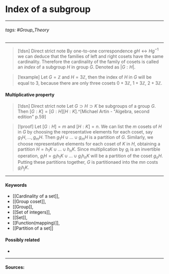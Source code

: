 # Index of a subgroup
***
###### tags: #Group_Theory  
***
>[!dsn] Direct strict note
>By one-to-one correspondence $gH\leftrightarrow Hg^{-1}$ we can deduce that the families of left and right cosets have the same cardinality. Therefore the cardinality of the family of cosets is called an *index* of a subgroup $H$ in group $G$. Denoted as $|G:H|$.

>[!example]
>Let $G=\mathbb{Z}$ and $H=3\mathbb{Z}$, then the index of $H$ in $G$ will be equal to $3$, because there are only three cosets $0+3\mathbb{Z}$, $1+3\mathbb{Z}$, $2+3\mathbb{Z}$.

#### Multiplicative property
>[!dsn] Direct strict note
>Let $G\supset H\supset K$ be subgroups of a group $G$. Then $[G:K]=[G:H][H:K]$.^[Michael Artin - "Algebra, second edition" p.59]

>[!proof]
>Let $[G:H]=m$ and $[H:K]=n$. We can list the $m$ cosets of $H$ in $G$ by choosing the representative elements for each coset, say $g_{1}H,\dots,g_{m}H$. Then $g_{1}H\cup\dots\cup g_{m}H$ is a partition of $G$. Similarly, we choose representative elements for each coset of $K$ in $H$, obtaining a partition $H=h_{1}K\cup\dots\cup h_{n}K$. Since multiplication by $g_{i}$ is an invertible operation, $g_{i}H=g_{i}h_{1}K\cup\dots\cup g_{i}h_{n}K$ will be a partition of the coset $g_{o}H$. Putting these partitions together, $G$ is partitionaed into the $mn$ costs $g_{i}h_{j}K$.
***
#### Keywords
- [[Cardinality of a set]],
- [[Group coset]],
- [[Group]],
- [[Set of integers]],
- [[Set]],
- [[Function(mapping)]],
- [[Partition of a set]]
#### Possibly related
- 
***
#### Sources: